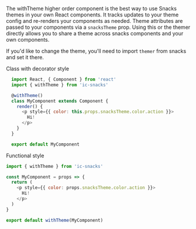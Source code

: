 The withTheme higher order component is the best way to use Snacks themes in your own React components. It tracks updates to your theme config and re-renders your components as needed. Theme attributes are passed to your components via a `snacksTheme` prop. Using this or the themer directly allows you to share a theme across snacks components and your own components.

If you'd like to change the theme, you'll need to import `themer` from snacks and set it there.

Class with decorator style
```js static
  import React, { Component } from 'react'
  import { withTheme } from 'ic-snacks'

  @withTheme()
  class MyComponent extends Component {
    render() {
      <p style={{ color: this.props.snacksTheme.color.action }}>
        Hi!
      </p>
    }
  }

  export default MyComponent
```

Functional style
```js static
import { withTheme } from 'ic-snacks'

const MyComponent = props => {
  return (
    <p style={{ color: props.snacksTheme.color.action }}>
      Hi!
    </p>
  )
}

export default withTheme(MyComponent)
```
